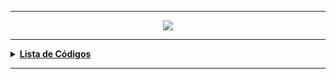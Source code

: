 ----
<div align="Center"> 
<a href="https://github.com/l34-n/Powershell/blob/main/Powershell.png"><img src="https://github.com/l34-n/Powershell/blob/main/Powershell.png">
</div> 
  
----
<details>
  <summary><b>Lista de Códigos </b></summary>
<div align="Center"> 
  
| Título                    | Descrição                                                                        |
| ------------------------- | ---------------------------------------------------------------------------------|
| Monitoramento de Pastas   | Monitora Pastas Inseridas no Código para Verificação de Movimentação de Arquivos |
| Gerenciamento de Spooler  | Gerenciamento das Impressões e Visualização de Informações de Drivers            |
| Ping Sweeper              | Varre a Rede Buscando Hosts na Rede                                              |
| Reprocessamento Arquivos  | Monitora Diretórios e Movimenta Arquivos para uma Pasta Raiz                     |
| Conexão SFTP              | Cria uma Conexão com um Servidor SFTP                                            |
| Desconectar Usuários      | Desconectar Determinado Usuário de Servidores Especificados                      |
| Listar Usuários AD        | Traz a Relação de Usuários no Active Directory - Ativo / Inativos                |
| Listar Máquinas AD        | Traz a Relação de Máquinas no Active Directory                                   |

</div> 
</details>

----

